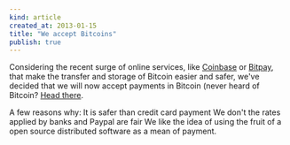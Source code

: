 ```yaml
---
kind: article
created_at: 2013-01-15
title: "We accept Bitcoins"
publish: true
---
```


Considering the recent surge of online services, like
[Coinbase](http://coinbase.com) or [Bitpay](http://bitpay), that
make the transfer and storage of Bitcoin easier and safer, we've decided that
we will now accept payments in Bitcoin (never heard of Bitcoin? [Head
there](http://weusecoins.com).

A few reasons why:
It is safer than credit card payment
We don't the rates applied by banks and Paypal are fair
We like the idea of using the fruit of a open source distributed software as
a mean of payment.
